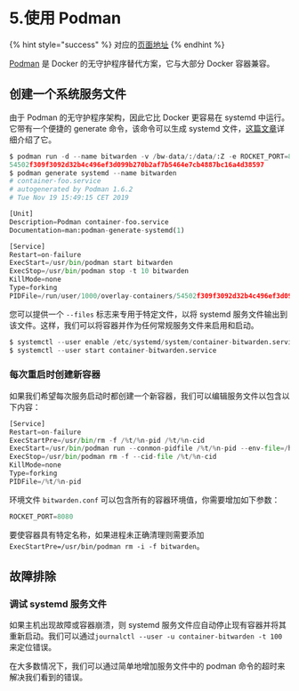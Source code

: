 # 5.使用 Podman

{% hint style="success" %}
对应的[页面地址](https://github.com/dani-garcia/bitwarden_rs/wiki/Using-Podman)
{% endhint %}

[Podman](https://podman.io/) 是 Docker 的无守护程序替代方案，它与大部分 Docker 容器兼容。

## 创建一个系统服务文件 <a id="creating-a-systemd-service-file"></a>

由于 Podman 的无守护程序架构，因此它比 Docker 更容易在 systemd 中运行。它带有一个便捷的 generate 命令，该命令可以生成 systemd 文件，[这篇文章](https://www.redhat.com/sysadmin/podman-shareable-systemd-services)详细介绍了它。

```python
$ podman run -d --name bitwarden -v /bw-data/:/data/:Z -e ROCKET_PORT=8080 -p 8080:8080 bitwardenrs/server:latest
54502f309f3092d32b4c496ef3d099b270b2af7b5464e7cb4887bc16a4d38597
$ podman generate systemd --name bitwarden
# container-foo.service
# autogenerated by Podman 1.6.2
# Tue Nov 19 15:49:15 CET 2019

[Unit]
Description=Podman container-foo.service
Documentation=man:podman-generate-systemd(1)

[Service]
Restart=on-failure
ExecStart=/usr/bin/podman start bitwarden
ExecStop=/usr/bin/podman stop -t 10 bitwarden
KillMode=none
Type=forking
PIDFile=/run/user/1000/overlay-containers/54502f309f3092d32b4c496ef3d099b270b2af7b5464e7cb4887bc16a4d38597/userdata/conmon.pid
```

您可以提供一个 `--files` 标志来专用于特定文件，以将 systemd 服务文件输出到该文件。这样，我们可以将容器并作为任何常规服务文件来启用和启动。

```python
$ systemctl --user enable /etc/systemd/system/container-bitwarden.service
$ systemctl --user start container-bitwarden.service
```

### 每次重启时创建新容器 <a id="new-container-every-restart"></a>

如果我们希望每次服务启动时都创建一个新容器，我们可以编辑服务文件以包含以下内容：

```python
[Service]
Restart=on-failure
ExecStartPre=/usr/bin/rm -f /%t/%n-pid /%t/%n-cid
ExecStart=/usr/bin/podman run --conmon-pidfile /%t/%n-pid --env-file=/home/spytec/Bitwarden/bitwarden.conf -d -p 8080:8080 -v /home/spytec/Bitwarden/bw-data:/data/:Z bitwardenrs/server:latest
ExecStop=/usr/bin/podman rm -f --cid-file /%t/%n-cid
KillMode=none
Type=forking
PIDFile=/%t/%n-pid
```

环境文件 `bitwarden.conf` 可以包含所有的容器环境值，你需要增加如下参数：

```python
ROCKET_PORT=8080
```

要使容器具有特定名称，如果进程未正确清理则需要添加 `ExecStartPre=/usr/bin/podman rm -i -f bitwarden`。

## 故障排除 <a id="troubleshooting"></a>

### 调试 systemd 服务文件 <a id="debugging-systemd-service-file"></a>

如果主机出现故障或容器崩溃，则 systemd 服务文件应自动停止现有容器并将其重新启动。我们可以通过`journalctl --user -u container-bitwarden -t 100`来定位错误。

在大多数情况下，我们可以通过简单地增加服务文件中的 podman 命令的超时来解决我们看到的错误。

